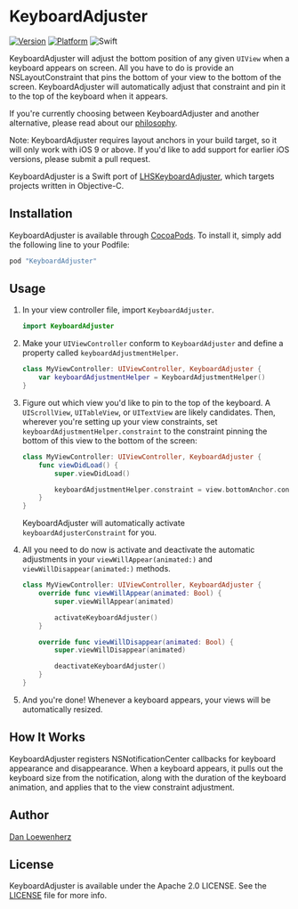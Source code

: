 # KeyboardAdjuster

<!-- [![CI Status](http://img.shields.io/travis/lionheart/KeyboardAdjuster.svg?style=flat)](https://travis-ci.org/lionheart/KeyboardAdjuster) -->
[![Version](https://img.shields.io/cocoapods/v/KeyboardAdjuster.svg?style=flat)](http://cocoapods.org/pods/KeyboardAdjuster)
[![Platform](https://img.shields.io/cocoapods/p/KeyboardAdjuster.svg?style=flat)](http://cocoapods.org/pods/KeyboardAdjuster)
![Swift](http://img.shields.io/badge/swift-4-blue.svg?style=flat)

KeyboardAdjuster will adjust the bottom position of any given `UIView` when a keyboard appears on screen. All you have to do is provide an NSLayoutConstraint that pins the bottom of your view to the bottom of the screen. KeyboardAdjuster will automatically adjust that constraint and pin it to the top of the keyboard when it appears.

If you're currently choosing between KeyboardAdjuster and another alternative, please read about our [philosophy](https://gist.github.com/dlo/86208878ff976261fa16).

Note: KeyboardAdjuster requires layout anchors in your build target, so it will only work with iOS 9 or above. If you'd like to add support for earlier iOS versions, please submit a pull request.

KeyboardAdjuster is a Swift port of [LHSKeyboardAdjuster](https://github.com/lionheart/LHSKeyboardAdjusting), which targets projects written in Objective-C.

## Installation

KeyboardAdjuster is available through [CocoaPods](http://cocoapods.org). To install it, simply add the following line to your Podfile:

```ruby
pod "KeyboardAdjuster"
```

## Usage

1. In your view controller file, import `KeyboardAdjuster`.

   ```swift
   import KeyboardAdjuster
   ```

2. Make your `UIViewController` conform to `KeyboardAdjuster` and define a property called `keyboardAdjustmentHelper`.

   ```swift
   class MyViewController: UIViewController, KeyboardAdjuster {
       var keyboardAdjustmentHelper = KeyboardAdjustmentHelper()
   }
   ```

2. Figure out which view you'd like to pin to the top of the keyboard. A `UIScrollView`, `UITableView`, or `UITextView` are likely candidates. Then, wherever you're setting up your view constraints, set `keyboardAdjustmentHelper.constraint` to the constraint pinning the bottom of this view to the bottom of the screen:

   ```swift
   class MyViewController: UIViewController, KeyboardAdjuster {
       func viewDidLoad() {
           super.viewDidLoad()

           keyboardAdjustmentHelper.constraint = view.bottomAnchor.constraintEqualToAnchor(scrollView.bottomAnchor)
       }
   }
   ```

   KeyboardAdjuster will automatically activate `keyboardAdjusterConstraint` for you.

3. All you need to do now is activate and deactivate the automatic adjustments in your `viewWillAppear(animated:)` and `viewWillDisappear(animated:)` methods.

   ```swift
   class MyViewController: UIViewController, KeyboardAdjuster {
       override func viewWillAppear(animated: Bool) {
           super.viewWillAppear(animated)

           activateKeyboardAdjuster()
       }

       override func viewWillDisappear(animated: Bool) {
           super.viewWillDisappear(animated)

           deactivateKeyboardAdjuster()
       }
   }
   ```

4. And you're done! Whenever a keyboard appears, your views will be automatically resized.

## How It Works

KeyboardAdjuster registers NSNotificationCenter callbacks for keyboard appearance and disappearance. When a keyboard appears, it pulls out the keyboard size from the notification, along with the duration of the keyboard animation, and applies that to the view constraint adjustment.

## Author

[Dan Loewenherz](https://github.com/dlo)

## License

KeyboardAdjuster is available under the Apache 2.0 LICENSE. See the [LICENSE](LICENSE) file for more info.
